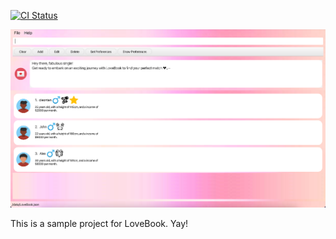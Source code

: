 [![CI Status](https://github.com/AY2324S1-CS2103T-F10-2/tp/workflows/Java%20CI/badge.svg)](https://github.com/AY2324S1-CS2103T-F10-2/tp/actions)

![Ui](docs/images/Ui.png)

This is a sample project for LoveBook. Yay!
